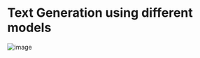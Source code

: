 # Text Generation using different models
![image](https://github.com/user-attachments/assets/5acea5b2-4890-4e3e-89ce-4267df3f54ce)


